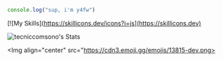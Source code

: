 ```js
console.log("sup, i'm y4fw")
```

[![My Skills](https://skillicons.dev/icons?i=js](https://skillicons.dev)

![tecniccomsono's Stats](https://github-readme-stats.vercel.app/api?username=tecniccomsono&theme=vue-dark&show_icons=true&hide_border=true&count_private=true)

<Img align="center" src="https://cdn3.emoji.gg/emojis/13815-dev.png>
